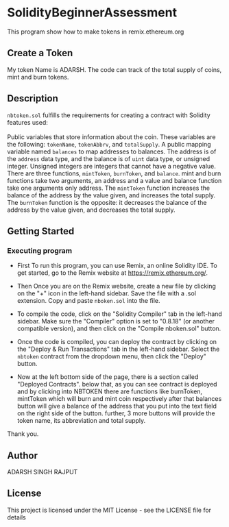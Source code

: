 # SolidityBeginnerAssessment
This program show how to make tokens in remix.ethereum.org 

## Create a Token
My token Name is ADARSH.
The code can track of the total supply of coins, mint and burn tokens. 

## Description

`nbtoken.sol` fulfills the requirements for creating a contract with Solidity features used:\
\
Public variables that store information about the coin. These variables are the following: `tokenName`, `tokenAbbrv`, and `totalSupply`. A public mapping variable named `balances` to map addresses to balances. The address is of the `address` data type, and the balance is of `uint` data type, or unsigned integer.
Unsigned integers are integers that cannot have a negative value.
There are three functions, `mintToken`, `burnToken`, and `balance`. 
mint and burn functions take two arguments, an address and a value and balance function take one arguments only address.
The `mintToken` function increases the balance of the address by the value given, and increases the total supply.
The `burnToken` function is the opposite: it decreases the balance of the address by the value given, and decreases the total supply.

## Getting Started

### Executing program

- First To run this program, you can use Remix, an online Solidity IDE. To get started, go to the Remix website at https://remix.ethereum.org/.

- Then Once you are on the Remix website, create a new file by clicking on the "+" icon in the left-hand sidebar. Save the file with a .sol extension. Copy and paste `nboken.sol` into the file.

- To compile the code, click on the "Solidity Compiler" tab in the left-hand sidebar. Make sure the "Compiler" option is set to "0.8.18" (or another compatible version), and then click on the "Compile nboken.sol" button.

- Once the code is compiled, you can deploy the contract by clicking on the "Deploy & Run Transactions" tab in the left-hand sidebar. Select the `nbtoken` contract from the dropdown menu, then click the "Deploy" button.

- Now at the left bottom side of the page, there is a section called "Deployed Contracts". below that, as you can see contract is deployed and by clicking into NBTOKEN there are functions like burnToken, mintToken which will burn and mint coin respectively after that balances button will give a balance of the address that you put into the text field on the right side of the button. further, 3 more buttons will provide the token name, its abbreviation and total supply.

Thank you.

## Author

ADARSH SINGH RAJPUT

## License

This project is licensed under the MIT License - see the LICENSE file for details